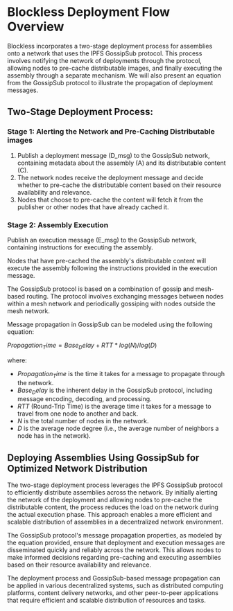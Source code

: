 # Blockless Deployment Flow Overview

Blockless incorporates a two-stage deployment process for assemblies onto a network that uses the IPFS GossipSub protocol. This process involves notifying the network of deployments through the protocol, allowing nodes to pre-cache distributable images, and finally executing the assembly through a separate mechanism. We will also present an equation from the GossipSub protocol to illustrate the propagation of deployment messages.

## Two-Stage Deployment Process:

### **Stage 1: Alerting the Network and Pre-Caching Distributable images**

1. Publish a deployment message (D_msg) to the GossipSub network, containing metadata about the assembly (A) and its distributable content (C).
2. The network nodes receive the deployment message and decide whether to pre-cache the distributable content based on their resource availability and relevance.
3. Nodes that choose to pre-cache the content will fetch it from the publisher or other nodes that have already cached it.

### **Stage 2: Assembly Execution**

Publish an execution message (E_msg) to the GossipSub network, containing instructions for executing the assembly.

Nodes that have pre-cached the assembly's distributable content will execute the assembly following the instructions provided in the execution message.

The GossipSub protocol is based on a combination of gossip and mesh-based routing. The protocol involves exchanging messages between nodes within a mesh network and periodically gossiping with nodes outside the mesh network.

Message propagation in GossipSub can be modeled using the following equation:

$Propagation_Time = Base_Delay + RTT * log(N) / log(D)$

where:

- $Propagation_Time$ is the time it takes for a message to propagate through the network.
- $Base_Delay$ is the inherent delay in the GossipSub protocol, including message encoding, decoding, and processing.
- $RTT$ (Round-Trip Time) is the average time it takes for a message to travel from one node to another and back.
- $N$ is the total number of nodes in the network.
- $D$ is the average node degree (i.e., the average number of neighbors a node has in the network).

## Deploying Assemblies Using GossipSub for Optimized Network Distribution

The two-stage deployment process leverages the IPFS GossipSub protocol to efficiently distribute assemblies across the network. By initially alerting the network of the deployment and allowing nodes to pre-cache the distributable content, the process reduces the load on the network during the actual execution phase. This approach enables a more efficient and scalable distribution of assemblies in a decentralized network environment.

The GossipSub protocol's message propagation properties, as modeled by the equation provided, ensure that deployment and execution messages are disseminated quickly and reliably across the network. This allows nodes to make informed decisions regarding pre-caching and executing assemblies based on their resource availability and relevance.

The deployment process and GossipSub-based message propagation can be applied in various decentralized systems, such as distributed computing platforms, content delivery networks, and other peer-to-peer applications that require efficient and scalable distribution of resources and tasks.